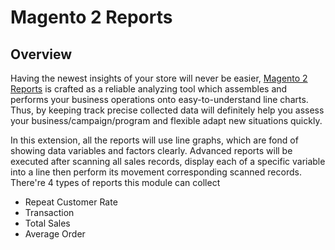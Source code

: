 # Magento 2 Reports

## Overview
Having the newest insights of your store will never be easier, [Magento 2 Reports]() is crafted as a reliable analyzing tool which assembles and performs your business operations onto easy-to-understand line charts. Thus, by keeping track precise collected data will definitely help you assess your business/campaign/program and flexible adapt new situations quickly. 

In this extension, all the reports will use line graphs, which are fond of showing data variables and factors clearly. Advanced reports will be executed after scanning all sales records, display each of a specific variable into a line then perform its movement corresponding scanned records. There're 4 types of reports this module can collect
* Repeat Customer Rate
* Transaction
* Total Sales
* Average Order

